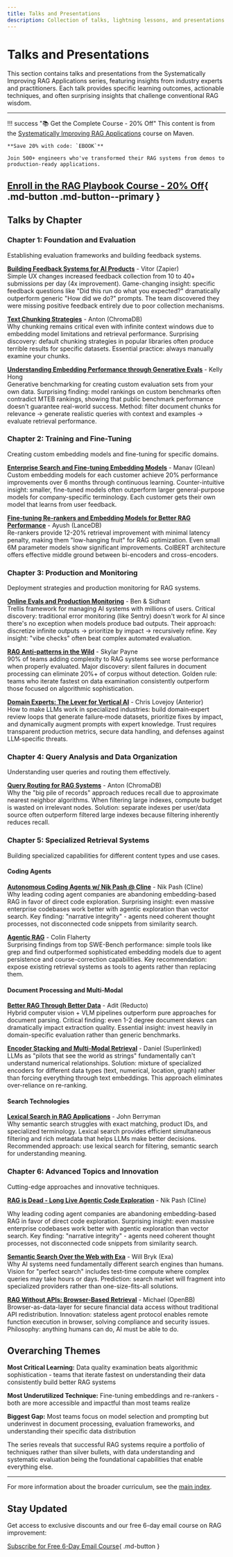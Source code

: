 ```yaml
---
title: Talks and Presentations
description: Collection of talks, lightning lessons, and presentations from the Systematically Improving RAG Applications series
---
```


# Talks and Presentations

This section contains talks and presentations from the Systematically Improving RAG Applications series, featuring insights from industry experts and practitioners. Each talk provides specific learning outcomes, actionable techniques, and often surprising insights that challenge conventional RAG wisdom.

---

!!! success "📚 Get the Complete Course - 20% Off"
    This content is from the [Systematically Improving RAG Applications](https://maven.com/applied-llms/rag-playbook?promoCode=EBOOK) course on Maven.
    
    **Save 20% with code: `EBOOK`**
    
    Join 500+ engineers who've transformed their RAG systems from demos to production-ready applications.

[Enroll in the RAG Playbook Course - 20% Off](https://maven.com/applied-llms/rag-playbook?promoCode=EBOOK){ .md-button .md-button--primary }
---

## Talks by Chapter

### Chapter 1: Foundation and Evaluation

Establishing evaluation frameworks and building feedback systems.

**[Building Feedback Systems for AI Products](zapier-vitor-evals.md)** - Vitor (Zapier)  
Simple UX changes increased feedback collection from 10 to 40+ submissions per day (4x improvement). Game-changing insight: specific feedback questions like "Did this run do what you expected?" dramatically outperform generic "How did we do?" prompts. The team discovered they were missing positive feedback entirely due to poor collection mechanisms.

**[Text Chunking Strategies](chromadb-anton-chunking.md)** - Anton (ChromaDB)  
Why chunking remains critical even with infinite context windows due to embedding model limitations and retrieval performance. Surprising discovery: default chunking strategies in popular libraries often produce terrible results for specific datasets. Essential practice: always manually examine your chunks.

**[Understanding Embedding Performance through Generative Evals](embedding-performance-generative-evals-kelly-hong.md)** - Kelly Hong  
Generative benchmarking for creating custom evaluation sets from your own data. Surprising finding: model rankings on custom benchmarks often contradict MTEB rankings, showing that public benchmark performance doesn't guarantee real-world success. Method: filter document chunks for relevance → generate realistic queries with context and examples → evaluate retrieval performance.

### Chapter 2: Training and Fine-Tuning

Creating custom embedding models and fine-tuning for specific domains.

**[Enterprise Search and Fine-tuning Embedding Models](glean-manav.md)** - Manav (Glean)  
Custom embedding models for each customer achieve 20% performance improvements over 6 months through continuous learning. Counter-intuitive insight: smaller, fine-tuned models often outperform larger general-purpose models for company-specific terminology. Each customer gets their own model that learns from user feedback.

**[Fine-tuning Re-rankers and Embedding Models for Better RAG Performance](fine-tuning-rerankers-embeddings-ayush-lancedb.md)** - Ayush (LanceDB)  
Re-rankers provide 12-20% retrieval improvement with minimal latency penalty, making them "low-hanging fruit" for RAG optimization. Even small 6M parameter models show significant improvements. ColBERT architecture offers effective middle ground between bi-encoders and cross-encoders.

### Chapter 3: Production and Monitoring

Deployment strategies and production monitoring for RAG systems.

**[Online Evals and Production Monitoring](online-evals-production-monitoring-ben-sidhant.md)** - Ben & Sidhant  
Trellis framework for managing AI systems with millions of users. Critical discovery: traditional error monitoring (like Sentry) doesn't work for AI since there's no exception when models produce bad outputs. Their approach: discretize infinite outputs → prioritize by impact → recursively refine. Key insight: "vibe checks" often beat complex automated evaluation.

**[RAG Anti-patterns in the Wild](rag-antipatterns-skylar-payne.md)** - Skylar Payne  
90% of teams adding complexity to RAG systems see worse performance when properly evaluated. Major discovery: silent failures in document processing can eliminate 20%+ of corpus without detection. Golden rule: teams who iterate fastest on data examination consistently outperform those focused on algorithmic sophistication.

**[Domain Experts: The Lever for Vertical AI](chris-lovejoy-domain-expert-vertical-ai.md)** - Chris Lovejoy (Anterior)  
How to make LLMs work in specialized industries: build domain‑expert review loops that generate failure‑mode datasets, prioritize fixes by impact, and dynamically augment prompts with expert knowledge. Trust requires transparent production metrics, secure data handling, and defenses against LLM‑specific threats.

### Chapter 4: Query Analysis and Data Organization

Understanding user queries and routing them effectively.

**[Query Routing for RAG Systems](query-routing-anton.md)** - Anton (ChromaDB)  
Why the "big pile of records" approach reduces recall due to approximate nearest neighbor algorithms. When filtering large indexes, compute budget is wasted on irrelevant nodes. Solution: separate indexes per user/data source often outperform filtered large indexes because filtering inherently reduces recall.

### Chapter 5: Specialized Retrieval Systems

Building specialized capabilities for different content types and use cases.

#### Coding Agents

**[Autonomous Coding Agents w/ Nik Pash @ Cline](rag-is-dead-cline-nik.md)** - Nik Pash (Cline)  
Why leading coding agent companies are abandoning embedding-based RAG in favor of direct code exploration. Surprising insight: even massive enterprise codebases work better with agentic exploration than vector search. Key finding: "narrative integrity" - agents need coherent thought processes, not disconnected code snippets from similarity search.

**[Agentic RAG](colin-rag-agents.md)** - Colin Flaherty  
Surprising findings from top SWE-Bench performance: simple tools like grep and find outperformed sophisticated embedding models due to agent persistence and course-correction capabilities. Key recommendation: expose existing retrieval systems as tools to agents rather than replacing them.

#### Document Processing and Multi-Modal

**[Better RAG Through Better Data](reducto-docs-adit.md)** - Adit (Reducto)  
Hybrid computer vision + VLM pipelines outperform pure approaches for document parsing. Critical finding: even 1-2 degree document skews can dramatically impact extraction quality. Essential insight: invest heavily in domain-specific evaluation rather than generic benchmarks.

**[Encoder Stacking and Multi-Modal Retrieval](superlinked-encoder-stacking.md)** - Daniel (Superlinked)  
LLMs as "pilots that see the world as strings" fundamentally can't understand numerical relationships. Solution: mixture of specialized encoders for different data types (text, numerical, location, graph) rather than forcing everything through text embeddings. This approach eliminates over-reliance on re-ranking.

#### Search Technologies

**[Lexical Search in RAG Applications](john-lexical-search.md)** - John Berryman  
Why semantic search struggles with exact matching, product IDs, and specialized terminology. Lexical search provides efficient simultaneous filtering and rich metadata that helps LLMs make better decisions. Recommended approach: use lexical search for filtering, semantic search for understanding meaning.

### Chapter 6: Advanced Topics and Innovation

Cutting-edge approaches and innovative techniques.

**[RAG is Dead - Long Live Agentic Code Exploration](rag-is-dead-cline-nik.md)** - Nik Pash (Cline)

Why leading coding agent companies are abandoning embedding-based RAG in favor of direct code exploration. Surprising insight: even massive enterprise codebases work better with agentic exploration than vector search. Key finding: "narrative integrity" - agents need coherent thought processes, not disconnected code snippets from similarity search.

**[Semantic Search Over the Web with Exa](semantic-search-exa-will-bryk.md)** - Will Bryk (Exa)  
Why AI systems need fundamentally different search engines than humans. Vision for "perfect search" includes test-time compute where complex queries may take hours or days. Prediction: search market will fragment into specialized providers rather than one-size-fits-all solutions.

**[RAG Without APIs: Browser-Based Retrieval](rag-without-apis-browser-michael-struwig.md)** - Michael (OpenBB)  
Browser-as-data-layer for secure financial data access without traditional API redistribution. Innovation: stateless agent protocol enables remote function execution in browser, solving compliance and security issues. Philosophy: anything humans can do, AI must be able to do.

## Overarching Themes

**Most Critical Learning:** Data quality examination beats algorithmic sophistication - teams that iterate fastest on understanding their data consistently build better RAG systems

**Most Underutilized Technique:** Fine-tuning embeddings and re-rankers - both are more accessible and impactful than most teams realize

**Biggest Gap:** Most teams focus on model selection and prompting but underinvest in document processing, evaluation frameworks, and understanding their specific data distribution

The series reveals that successful RAG systems require a portfolio of techniques rather than silver bullets, with data understanding and systematic evaluation being the foundational capabilities that enable everything else.

---

For more information about the broader curriculum, see the [main index](../index.md).

## Stay Updated

Get access to exclusive discounts and our free 6-day email course on RAG improvement:

[Subscribe for Free 6-Day Email Course](https://improvingrag.com/){ .md-button }

